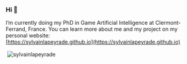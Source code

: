 ### Hi 👋

I’m currently doing my PhD in Game Artificial Intelligence at Clermont-Ferrand, France. You can learn more about me and my project on my personal website:
 <br /> [https://sylvainlapeyrade.github.io](https://sylvainlapeyrade.github.io) <br />

<p>&nbsp;<img align="center" src="https://github-readme-stats.vercel.app/api?username=sylvainlapeyrade&show_icons=true&locale=en" alt="sylvainlapeyrade" /></p>

<!--
**sylvainlapeyrade/sylvainlapeyrade** is a ✨ _special_ ✨ repository because its `README.md` (this file) appears on your GitHub profile.

Here are some ideas to get you started:

- 🔭 I’m currently working on ...
- 🌱 I’m currently learning ...
- 👯 I’m looking to collaborate on ...
- 🤔 I’m looking for help with ...
- 💬 Ask me about ...
- 📫 How to reach me: ...
- 😄 Pronouns: ...
- ⚡ Fun fact: ...
-->
